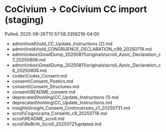 <!-- status: stub; target: 150+ words -->
<!-- status: stub; target: 150+ words -->
<!-- status: stub; target: 150+ words -->
<!-- status: stub; target: 150+ words -->
<!-- status: stub; target: 150+ words -->
<!-- status: stub; target: 150+ words -->
# CoCivium → CoCivium CC import (staging)
Pulled: 2025-08-26T10:57:58.3356218-04:00

- admin\hold\hold_CC_Update_Instructions (2).md
- admin\hold\hold_CONGRUENCE_DECLARATION_c99_20250719.md
- admin\inbox\GmailDump_20250811\originals\scroll_Azoic_Declaration_c7_20250806.md
- admin\inbox\GmailDump_20250811\originals\scroll_Azoic_Declaration_c8_20250806.md
- codex\Codex_Consent.md
- consent\Consent_Poetics.md
- consent\Consent_Structures.md
- consent\README_consent.md
- deprecated\holding\CC_Update_Instructions (1).md
- deprecated\holding\CC_Update_Instructions.md
- insights\Insight_Consent_Controversies_c1_20250731.md
- scroll\Cognocarta_Consenti_c9_20250718.md
- scroll\README_scroll.md
- scroll\ReBirth_Scroll_20250721updated.md








